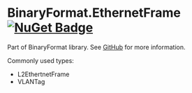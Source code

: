 # BinaryFormat.EthernetFrame [![NuGet Badge](https://img.shields.io/nuget/v/binaryformat.ethernetframe?logo=nuget)](https://www.nuget.org/packages/binaryformat.ethernetframe/)

Part of BinaryFormat library. See [GitHub](https://github.com/Kukkimonsuta/binaryformat) for more information.

Commonly used types:
- L2EthertnetFrame
- VLANTag
